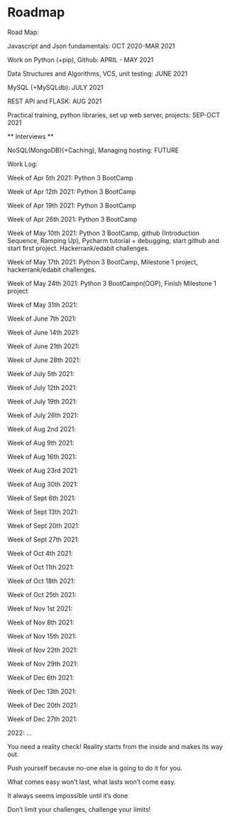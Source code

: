 # Roadmap

Road Map:

Javascript and Json fundamentals: OCT 2020-MAR 2021

Work on Python (+pip), Github: APRIL - MAY 2021

Data Structures and Algorithms, VCS, unit testing: JUNE 2021

MySQL (+MySQLdb): JULY 2021

REST API and FLASK: AUG 2021

Practical training, python libraries, set up web server, projects: SEP-OCT 2021

** Interviews **

NoSQL(MongoDB)(+Caching), Managing hosting: FUTURE



Work Log:

Week of Apr 5th 2021: Python 3 BootCamp

Week of Apr 12th 2021: Python 3 BootCamp

Week of Apr 19th 2021: Python 3 BootCamp

Week of Apr 26th 2021: Python 3 BootCamp


Week of May 10th 2021: Python 3 BootCamp, github (Introduction Sequence, Ramping Up), Pycharm tutorial + debugging, start github and start first project. Hackerrank/edabit challenges.

Week of May 17th 2021: Python 3 BootCamp, Milestone 1 project, hackerrank/edabit challenges. 

Week of May 24th 2021: Python 3 BootCampn(OOP), Finish Milestone 1 project

Week of May 31th 2021: 


Week of June 7th 2021: 

Week of June 14th 2021: 

Week of June 21th 2021: 

Week of June 28th 2021: 



Week of July 5th 2021: 

Week of July 12th 2021: 

Week of July 19th 2021: 

Week of July 26th 2021: 



Week of Aug 2nd 2021: 

Week of Aug 9th 2021: 

Week of Aug 16th 2021: 

Week of Aug 23rd 2021:

Week of Aug 30th 2021: 



Week of Sept 6th 2021: 

Week of Sept 13th 2021: 

Week of Sept 20th 2021: 

Week of Sept 27th 2021: 



Week of Oct 4th 2021: 

Week of Oct 11th 2021: 

Week of Oct 18th 2021: 

Week of Oct 25th 2021: 



Week of Nov 1st 2021: 

Week of Nov 8th 2021: 

Week of Nov 15th 2021: 

Week of Nov 22th 2021:

Week of Nov 29th 2021:



Week of Dec 6th 2021: 

Week of Dec 13th 2021: 

Week of Dec 20th 2021: 

Week of Dec 27th 2021: 



2022: ...




You need a reality check! Reality starts from the inside and makes its way out.

Push yourself because no-one else is going to do it for you.

What comes easy won’t last, what lasts won’t come easy.

It always seems impossible until it’s done

Don’t limit your challenges, challenge your limits!










